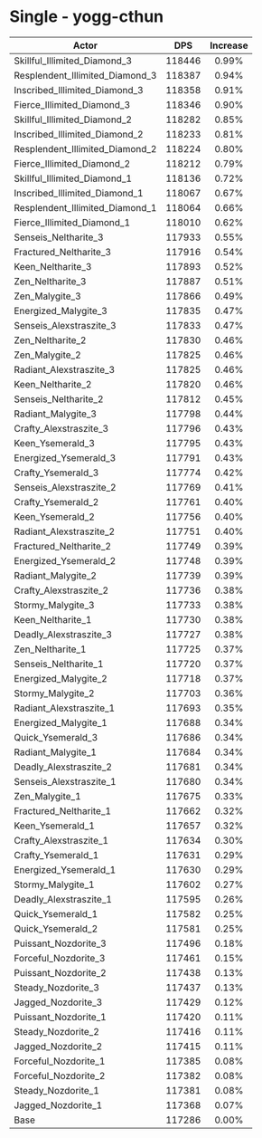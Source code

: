 # Single - yogg-cthun
| Actor | DPS | Increase |
|---|:---:|:---:|
|Skillful_Illimited_Diamond_3|118446|0.99%|
|Resplendent_Illimited_Diamond_3|118387|0.94%|
|Inscribed_Illimited_Diamond_3|118358|0.91%|
|Fierce_Illimited_Diamond_3|118346|0.90%|
|Skillful_Illimited_Diamond_2|118282|0.85%|
|Inscribed_Illimited_Diamond_2|118233|0.81%|
|Resplendent_Illimited_Diamond_2|118224|0.80%|
|Fierce_Illimited_Diamond_2|118212|0.79%|
|Skillful_Illimited_Diamond_1|118136|0.72%|
|Inscribed_Illimited_Diamond_1|118067|0.67%|
|Resplendent_Illimited_Diamond_1|118064|0.66%|
|Fierce_Illimited_Diamond_1|118010|0.62%|
|Senseis_Neltharite_3|117933|0.55%|
|Fractured_Neltharite_3|117916|0.54%|
|Keen_Neltharite_3|117893|0.52%|
|Zen_Neltharite_3|117887|0.51%|
|Zen_Malygite_3|117866|0.49%|
|Energized_Malygite_3|117835|0.47%|
|Senseis_Alexstraszite_3|117833|0.47%|
|Zen_Neltharite_2|117830|0.46%|
|Zen_Malygite_2|117825|0.46%|
|Radiant_Alexstraszite_3|117825|0.46%|
|Keen_Neltharite_2|117820|0.46%|
|Senseis_Neltharite_2|117812|0.45%|
|Radiant_Malygite_3|117798|0.44%|
|Crafty_Alexstraszite_3|117796|0.43%|
|Keen_Ysemerald_3|117795|0.43%|
|Energized_Ysemerald_3|117791|0.43%|
|Crafty_Ysemerald_3|117774|0.42%|
|Senseis_Alexstraszite_2|117769|0.41%|
|Crafty_Ysemerald_2|117761|0.40%|
|Keen_Ysemerald_2|117756|0.40%|
|Radiant_Alexstraszite_2|117751|0.40%|
|Fractured_Neltharite_2|117749|0.39%|
|Energized_Ysemerald_2|117748|0.39%|
|Radiant_Malygite_2|117739|0.39%|
|Crafty_Alexstraszite_2|117736|0.38%|
|Stormy_Malygite_3|117733|0.38%|
|Keen_Neltharite_1|117730|0.38%|
|Deadly_Alexstraszite_3|117727|0.38%|
|Zen_Neltharite_1|117725|0.37%|
|Senseis_Neltharite_1|117720|0.37%|
|Energized_Malygite_2|117718|0.37%|
|Stormy_Malygite_2|117703|0.36%|
|Radiant_Alexstraszite_1|117693|0.35%|
|Energized_Malygite_1|117688|0.34%|
|Quick_Ysemerald_3|117686|0.34%|
|Radiant_Malygite_1|117684|0.34%|
|Deadly_Alexstraszite_2|117681|0.34%|
|Senseis_Alexstraszite_1|117680|0.34%|
|Zen_Malygite_1|117675|0.33%|
|Fractured_Neltharite_1|117662|0.32%|
|Keen_Ysemerald_1|117657|0.32%|
|Crafty_Alexstraszite_1|117634|0.30%|
|Crafty_Ysemerald_1|117631|0.29%|
|Energized_Ysemerald_1|117630|0.29%|
|Stormy_Malygite_1|117602|0.27%|
|Deadly_Alexstraszite_1|117595|0.26%|
|Quick_Ysemerald_1|117582|0.25%|
|Quick_Ysemerald_2|117581|0.25%|
|Puissant_Nozdorite_3|117496|0.18%|
|Forceful_Nozdorite_3|117461|0.15%|
|Puissant_Nozdorite_2|117438|0.13%|
|Steady_Nozdorite_3|117437|0.13%|
|Jagged_Nozdorite_3|117429|0.12%|
|Puissant_Nozdorite_1|117420|0.11%|
|Steady_Nozdorite_2|117416|0.11%|
|Jagged_Nozdorite_2|117415|0.11%|
|Forceful_Nozdorite_1|117385|0.08%|
|Forceful_Nozdorite_2|117382|0.08%|
|Steady_Nozdorite_1|117381|0.08%|
|Jagged_Nozdorite_1|117368|0.07%|
|Base|117286|0.00%|
